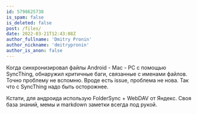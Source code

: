```yaml
---
id: 5798625738
is_spam: false
is_deleted: false
post: /files/
date: 2022-03-21T12:43:08Z
author_fullname: 'Dmitry Pronin'
author_nickname: 'dmitrypronin'
author_is_anon: false
---
```


<p>Когда синхронизировал файлы Android - Mac - PC с помощью SyncThing, обнаружил критичные баги, связанные с  именами файлов. Точно проблему не вспомню. Вроде есть issue, проблема не нова. Так что с SyncThing надо быть осторожнее.</p><p>Кстати, для андроида использую FolderSync + WebDAV от Яндекс. Своя база знаний, мемы и markdown заметки всегда под рукой.</p>
